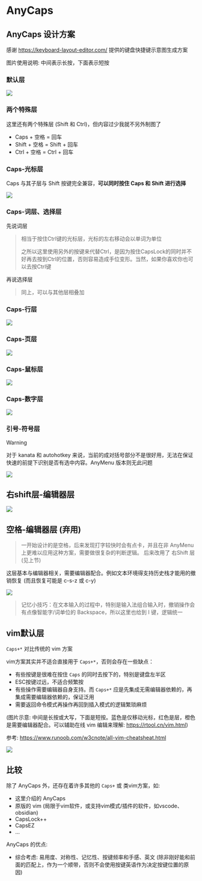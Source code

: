 # AnyCaps

## AnyCaps 设计方案

感谢 https://keyboard-layout-editor.com/ 提供的键盘快捷键示意图生成方案

图片使用说明: 中间表示长按，下面表示短按

### 默认层

![](../../assets/keyboard-layout-default.png)

### 两个特殊层

这里还有两个特殊层 (Shift 和 Ctrl)，但内容过少我就不另外制图了

- Caps + 空格 = 回车
- Shift + 空格 = Shift + 回车
- Ctrl + 空格 = Ctrl + 回车

### Caps-光标层

Caps 与其子层与 Shift 按键完全兼容，**可以同时按住 Caps 和 Shift 进行选择**

![](../../assets/keyboard-layout-cursor.png)

### Caps-词层、选择层

先说词层

> 相当于按住Ctrl键的光标层，光标的左右移动会以单词为单位
> 
> 之所以这里使用另外的按键来代替Ctrl，是因为按住CapsLock的同时并不好再去按到Ctrl的位置，否则容易造成手位变形。当然，如果你喜欢你也可以去按Ctrl键

再说选择层

> 同上，可以与其他层相叠加

### Caps-行层

![](../../assets/keyboard-layout-line.png)

### Caps-页层

![](../../assets/keyboard-layout-page.png)

### Caps-鼠标层

![](../../assets/keyboard-layout-mouse.png)

### Caps-数字层

![](../../assets/keyboard-layout-num.png)

### 引号-符号层

> [!warning]
> 对于 kanata 和 autohotkey 来说，当前的成对括号部分不是很好用，无法在保证快速的前提下识别是否有选中内容。AnyMenu 版本则无此问题

![](../../assets/keyboard-layout-sign.png)

## 右shift层-编辑器层

![](../../assets/keyboard-layout-rshift.png)

## 空格-编辑器层 (弃用)

> 一开始设计的是空格，后来发现打字较快时会有点卡，并且在非 AnyMenu 上更难以应用这种方案，需要做很复杂的判断逻辑。
> 后来改用了 右Shift 层 (见上节)

这层基本与编辑器相关，需要编辑器配合。例如文本环境得支持历史栈才能用的撤销恢复 (而且恢复可能是 c-s-z 或 c-y)

![](../../assets/keyboard-layout-space.png)

> 记忆小技巧：在文本输入的过程中，特别是输入法组合输入时，撤销操作会有点像智能字/词单位的 Backspace，所以这里也给到 I 键，逻辑统一

## vim默认层

`Caps+*` 对比传统的 vim 方案

vim方案其实并不适合直接用于 `Caps+*`，否则会存在一些缺点：

- 有些按键是很难在按住 `Caps` 的同时去按下的，特别是键盘左半区
- ESC按键过远，不适合频繁按
- 有些操作需要编辑器自身支持。而 `Caps+*` 应是先集成无需编辑器依赖的，再集成需要编辑器依赖的，保证泛用
- 需要返回命令模式再操作再回到插入模式的逻辑繁琐麻烦

(图片示意: 中间是长按或大写，下面是短按。蓝色是仅移动光标，红色是层，橙色是需要编辑器配合。可以辅助在线 vim 编辑来理解: https://rtool.cn/vim.html)

参考: https://www.runoob.com/w3cnote/all-vim-cheatsheat.html

![](../../assets/keyboard-layout-vim.png)

## 比较

除了 AnyCaps 外，还存在着许多其他的 `Caps+` 或 类vim方案，如:

- 这里介绍的 AnyCaps
- 原版的 vim (局限于vim软件，或支持vim模式/插件的软件，如vscode、obsidian)
- CapsLock++
- CapsEZ
- ...

AnyCaps 的优点:

- 综合考虑: 易用度、对称性、记忆性、按键频率和手感、英文 (除非刚好能和前面的匹配上，作为一个顺带，否则不会使用按键英语作为决定按键位置的原因)
